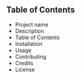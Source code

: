 ## Table of Contents

- Project name
- Description
- Table of Contents
- Installation
- Usage
- Contributing
- Credits
- License